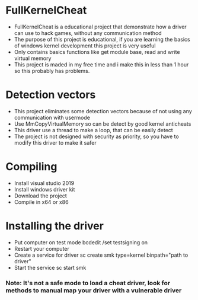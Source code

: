 # FullKernelCheat
- FullKernelCheat is a educational project that demonstrate how a driver can use to hack games, without any communication method
- The purpose of this project is educational, if you are learning the basics of windows kernel development this project is very useful
- Only contains basics functions like get module base, read and write virtual memory
- This project is maded in my free time and i make this in less than 1 hour so this probably has problems.

# Detection vectors
- This project eliminates some detection vectors because of not using any communication with usermode
- Use MmCopyVirtualMemory so can be detect by good kernel anticheats
- This driver use a thread to make a loop, that can be easily detect
- The project is not designed with security as priority, so you have to modify this driver to make it safer

# Compiling
- Install visual studio 2019
- Install windows driver kit
- Download the project
- Compile in x64 or x86 

# Installing the driver
- Put computer on test mode bcdedit /set testsigning on
- Restart your computer
- Create a service for driver sc create smk type=kernel binpath="path to driver"
- Start the service sc start smk

### Note: It's not a safe mode to load a cheat driver, look for methods to manual map your driver with a vulnerable driver
